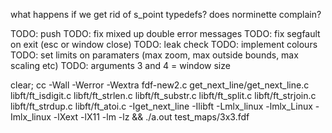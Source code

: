 what happens if we get rid of s_point typedefs? does norminette complain?

TODO: push
TODO: fix mixed up double error messages
TODO: fix segfault on exit (esc or window close)
TODO: leak check
TODO: implement colours
TODO: set limits on paramaters (max zoom, max outside bounds, max scaling etc)
TODO: arguments 3 and 4 = window size

clear; cc -Wall -Werror -Wextra fdf-new2.c get_next_line/get_next_line.c libft/ft_isdigit.c libft/ft_strlen.c libft/ft_substr.c libft/ft_split.c libft/ft_strjoin.c libft/ft_strdup.c libft/ft_atoi.c -Iget_next_line -Ilibft -Lmlx_linux -lmlx_Linux -Imlx_linux -lXext -lX11 -lm -lz && ./a.out test_maps/3x3.fdf
